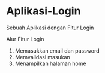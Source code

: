 # Aplikasi-Login
Sebuah Aplikasi dengan Fitur Login

Alur Fitur Login
1. Memasukkan email dan password
2. Memvalidasi masukan
3. Menampilkan halaman home

